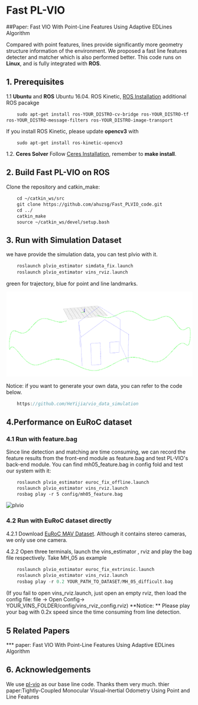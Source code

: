 # Fast PL-VIO
##Paper: Fast VIO With Point-Line Features Using Adaptive EDLines Algorithm

Compared with point features, lines provide significantly more geometry structure information of the environment. We proposed a fast line features detecter and matcher which is also performed better. This code runs on **Linux**, and is fully integrated with **ROS**. 

## 1. Prerequisites
1.1 **Ubuntu** and **ROS**
Ubuntu 16.04. ROS Kinetic, [ROS Installation](http://wiki.ros.org/indigo/Installation/Ubuntu)
additional ROS pacakge

```
	sudo apt-get install ros-YOUR_DISTRO-cv-bridge ros-YOUR_DISTRO-tf ros-YOUR_DISTRO-message-filters ros-YOUR_DISTRO-image-transport
```
If you install ROS Kinetic, please update **opencv3** with 
```
    sudo apt-get install ros-kinetic-opencv3
```

1.2. **Ceres Solver**
Follow [Ceres Installation](http://ceres-solver.org/installation.html), remember to **make install**.

## 2. Build Fast PL-VIO on ROS
Clone the repository and catkin_make:
```
    cd ~/catkin_ws/src
    git clone https://github.com/ahuzsg/Fast_PLVIO_code.git
    cd ../
    catkin_make
    source ~/catkin_ws/devel/setup.bash
```

## 3. Run with Simulation Dataset

we have provide the simulation data, you can test plvio with it.

```c++
	roslaunch plvio_estimator simdata_fix.launch 
	roslaunch plvio_estimator vins_rviz.launch 
```

green for trajectory, blue for point and line landmarks.

![simdata](doc/image/simdata.png)

Notice: if you want to generate your own data, you can refer to the code below.

```c++
	https://github.com/HeYijia/vio_data_simulation
```



## 4.Performance on EuRoC dataset

### 4.1 Run with feature.bag
Since line detection and matching are time consuming, we can record the feature results from the front-end module as feature.bag and test PL-VIO's back-end module. You can find mh05_feature.bag in config fold and test our system with it: 

    	roslaunch plvio_estimator euroc_fix_offline.launch 
    	roslaunch plvio_estimator vins_rviz.launch 
    	rosbag play -r 5 config/mh05_feature.bag 
![plvio](doc/image/plvio.gif)
### 4.2 Run with EuRoC dataset directly
4.2.1 Download [EuRoC MAV Dataset](http://projects.asl.ethz.ch/datasets/doku.php?id=kmavvisualinertialdatasets). Although it contains stereo cameras, we only use one camera.

4.2.2 Open three terminals, launch the vins_estimator , rviz and play the bag file respectively. Take MH_05 as example

```c++
    roslaunch plvio_estimator euroc_fix_extrinsic.launch 
    roslaunch plvio_estimator vins_rviz.launch 
    rosbag play -r 0.2 YOUR_PATH_TO_DATASET/MH_05_difficult.bag 
```
(If you fail to open vins_rviz.launch, just open an empty rviz, then load the config file: file -> Open Config-> YOUR_VINS_FOLDER/config/vins_rviz_config.rviz)
**Notice: ** Please play your bag with 0.2x speed since the time consuming from line detection.

## 5 Related Papers
*** paper: Fast VIO With Point-Line Features Using Adaptive EDLines Algorithm

## 6. Acknowledgements

We use [pl-vio](https://github.com/HeYijia/PL-VIO.git) as our base line code. Thanks them very much.
thier paper:Tightly-Coupled Monocular Visual–Inertial Odometry Using Point and Line Features

